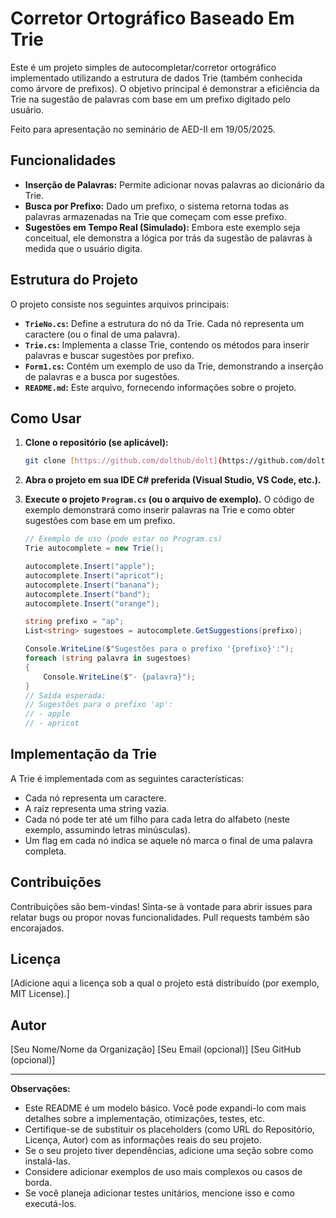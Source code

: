 #     Corretor Ortográfico Baseado Em Trie

Este é um projeto simples de autocompletar/corretor ortográfico implementado utilizando a estrutura de dados Trie (também conhecida como árvore de prefixos). O objetivo principal é demonstrar a eficiência da Trie na sugestão de palavras com base em um prefixo digitado pelo usuário.

Feito para apresentação no seminário de AED-II em 19/05/2025.

## Funcionalidades

* **Inserção de Palavras:** Permite adicionar novas palavras ao dicionário da Trie.
* **Busca por Prefixo:** Dado um prefixo, o sistema retorna todas as palavras armazenadas na Trie que começam com esse prefixo.
* **Sugestões em Tempo Real (Simulado):** Embora este exemplo seja conceitual, ele demonstra a lógica por trás da sugestão de palavras à medida que o usuário digita.

## Estrutura do Projeto

O projeto consiste nos seguintes arquivos principais:

* **`TrieNo.cs`:** Define a estrutura do nó da Trie. Cada nó representa um caractere (ou o final de uma palavra).
* **`Trie.cs`:** Implementa a classe Trie, contendo os métodos para inserir palavras e buscar sugestões por prefixo.
* **`Form1.cs`:** Contém um exemplo de uso da Trie, demonstrando a inserção de palavras e a busca por sugestões.
* **`README.md`:** Este arquivo, fornecendo informações sobre o projeto.

## Como Usar

1.  **Clone o repositório (se aplicável):**
    ```bash
    git clone [https://github.com/dolthub/dolt](https://github.com/dolthub/dolt)
    ```

2.  **Abra o projeto em sua IDE C# preferida (Visual Studio, VS Code, etc.).**

3.  **Execute o projeto `Program.cs` (ou o arquivo de exemplo).** O código de exemplo demonstrará como inserir palavras na Trie e como obter sugestões com base em um prefixo.

    ```csharp
    // Exemplo de uso (pode estar no Program.cs)
    Trie autocomplete = new Trie();

    autocomplete.Insert("apple");
    autocomplete.Insert("apricot");
    autocomplete.Insert("banana");
    autocomplete.Insert("band");
    autocomplete.Insert("orange");

    string prefixo = "ap";
    List<string> sugestoes = autocomplete.GetSuggestions(prefixo);

    Console.WriteLine($"Sugestões para o prefixo '{prefixo}':");
    foreach (string palavra in sugestoes)
    {
        Console.WriteLine($"- {palavra}");
    }
    // Saída esperada:
    // Sugestões para o prefixo 'ap':
    // - apple
    // - apricot
    ```

## Implementação da Trie

A Trie é implementada com as seguintes características:

* Cada nó representa um caractere.
* A raiz representa uma string vazia.
* Cada nó pode ter até um filho para cada letra do alfabeto (neste exemplo, assumindo letras minúsculas).
* Um flag em cada nó indica se aquele nó marca o final de uma palavra completa.

## Contribuições

Contribuições são bem-vindas\! Sinta-se à vontade para abrir issues para relatar bugs ou propor novas funcionalidades. Pull requests também são encorajados.

## Licença

[Adicione aqui a licença sob a qual o projeto está distribuído (por exemplo, MIT License).]

## Autor

[Seu Nome/Nome da Organização]
[Seu Email (opcional)]
[Seu GitHub (opcional)]

---

**Observações:**

* Este README é um modelo básico. Você pode expandi-lo com mais detalhes sobre a implementação, otimizações, testes, etc.
* Certifique-se de substituir os placeholders (como URL do Repositório, Licença, Autor) com as informações reais do seu projeto.
* Se o seu projeto tiver dependências, adicione uma seção sobre como instalá-las.
* Considere adicionar exemplos de uso mais complexos ou casos de borda.
* Se você planeja adicionar testes unitários, mencione isso e como executá-los.
